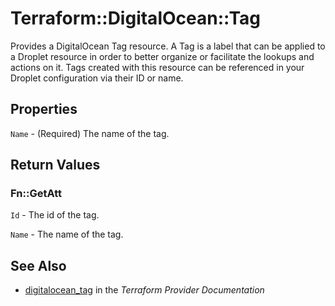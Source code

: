 # Terraform::DigitalOcean::Tag

Provides a DigitalOcean Tag resource. A Tag is a label that can be applied to a
Droplet resource in order to better organize or facilitate the lookups and
actions on it. Tags created with this resource can be referenced in your Droplet
configuration via their ID or name.

## Properties

`Name` - (Required) The name of the tag.


## Return Values

### Fn::GetAtt

`Id` - The id of the tag.

`Name` - The name of the tag.

## See Also

* [digitalocean_tag](https://www.terraform.io/docs/providers/digitalocean/r/tag.html) in the _Terraform Provider Documentation_